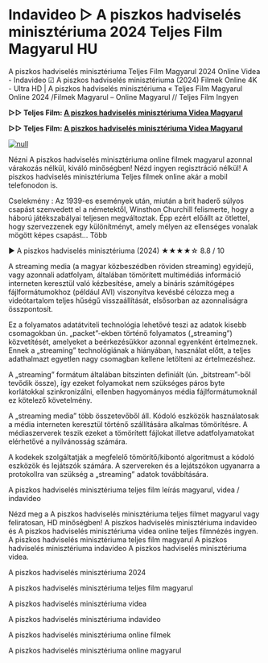 # Indavideo ▷ A piszkos hadviselés minisztériuma 2024 Teljes Film Magyarul HU

A piszkos hadviselés minisztériuma Teljes Film Magyarul 2024 Online Videa - Indavideo ☑ A piszkos hadviselés minisztériuma (2024) Filmek Online 4K - Ultra HD | A piszkos hadviselés minisztériuma « Teljes Film Magyarul Online 2024 /Filmek Magyarul – Online Magyarul // Teljes Film Ingyen

**▷▷ Teljes Film: [A piszkos hadviselés minisztériuma Videa Magyarul](https://t.co/kUaTf2Tm99)**

**▷▷ Teljes Film: [A piszkos hadviselés minisztériuma Videa Magyarul](https://t.co/kUaTf2Tm99)**

[![null](https://static.wixstatic.com/media/855a25_043b5abeb4ae4d35ac003198e7fe56ed~mv2.gif)](https://t.co/kUaTf2Tm99)

Nézni A piszkos hadviselés minisztériuma online filmek magyarul azonnal várakozás nélkül, kiváló minőségben! Nézd ingyen regisztráció nélkül! A piszkos hadviselés minisztériuma Teljes filmek online akár a mobil telefonodon is.

Cselekmény : Az 1939-es események után, miután a brit haderő súlyos csapást szenvedett el a németektől, Winsthon Churchill felismerte, hogy a háború játékszabályai teljesen megváltoztak. Épp ezért előállt az ötlettel, hogy szervezzenek egy különítményt, amely mélyen az ellenséges vonalak mögött képes csapást… Több

▶️ A piszkos hadviselés minisztériuma (2024) ★★★★☆ 8.8 / 10

A streaming media (a magyar közbeszédben röviden streaming) egyidejű, vagy azonnali adatfolyam, általában tömörített multimédiás információ interneten keresztül való kézbesítése, amely a bináris számítógépes fájlformátumokhoz (például AVI) viszonyítva kevésbé célozza meg a videótartalom teljes hűségű visszaállítását, elsősorban az azonnaliságra összpontosít.

Ez a folyamatos adatátviteli technológia lehetővé teszi az adatok kisebb csomagokban ún. „packet”-ekben történő folyamatos („streaming”) közvetítését, amelyeket a beérkezésükkor azonnal egyenként értelmeznek. Ennek a „streaming” technológiának a hiányában, használat előtt, a teljes adathalmazt egyetlen nagy csomagban kellene letölteni az értelmezéshez.

A „streaming” formátum általában bitszinten definiált (ún. „bitstream”-ből tevődik össze), így ezeket folyamokat nem szükséges páros byte korlátokkal szinkronizálni, ellenben hagyományos média fájlformátumoknál ez kötelező követelmény.

A „streaming media” több összetevőből áll. Kódoló eszközök használatosak a média interneten keresztül történő szállítására alkalmas tömörítésre. A médiaszerverek teszik ezeket a tömörített fájlokat illetve adatfolyamatokat elérhetővé a nyilvánosság számára.

A kodekek szolgáltatják a megfelelő tömörítő/kibontó algoritmust a kódoló eszközök és lejátszók számára. A szervereken és a lejátszókon ugyanarra a protokollra van szükség a „streaming” adatok továbbítására.

A piszkos hadviselés minisztériuma teljes film leírás magyarul, videa / indavideo

Nézd meg a A piszkos hadviselés minisztériuma teljes filmet magyarul vagy feliratosan, HD minőségben! A piszkos hadviselés minisztériuma indavideo és A piszkos hadviselés minisztériuma videa online teljes filmnézés ingyen. A piszkos hadviselés minisztériuma teljes film magyarul A piszkos hadviselés minisztériuma indavideo A piszkos hadviselés minisztériuma videa.

A piszkos hadviselés minisztériuma 2024

A piszkos hadviselés minisztériuma teljes film magyarul

A piszkos hadviselés minisztériuma videa

A piszkos hadviselés minisztériuma indavideo

A piszkos hadviselés minisztériuma online filmek

A piszkos hadviselés minisztériuma online magyarul
